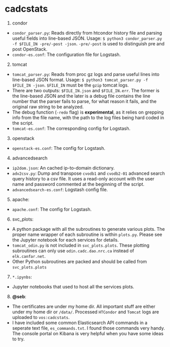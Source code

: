 # cadcstats

1. condor
  * ```condor_parser.py```: Reads directly from htcondor history file and parsing useful fields into line-based JSON. Usage: ```$ python3 condor_parser.py -f $FILE_IN -pre/-post -json```. ```-pre/-post``` is used to distinguish pre and post OpenStack.
  * ```condor-es.conf```: The configuration file for Logstash.

2. tomcat 
  * ```tomcat_parser.py```: Reads from proc gz logs and parse useful lines into line-based JSON format. Usage: ```$ python3 tomcat_parser.py -f $FILE_IN -json```. ```$FILE_IN``` must be the ```gzip``` tomcat logs.
  * There are two outputs: ```$FILE_IN.json``` and ```$FILE_IN.err```. The former is the line-based JSON and the later is a debug file contains the line number that the parser fails to parse, for what reason it fails, and the original raw string to be analyzed. 
  * The debug function (```-redo``` flag) is __experimental__, as it relies on grepping info from the file name, with the path to the log files being hard coded in the script. 
  * ```tomcat-es.conf```: The corresponding config for Logstash.

3. openstack
  * ```openstack-es.conf```: The config for Logstash.

4. advancedsearch
  * ```ip2dom.json```: An cached ip-to-domain dictionary.
  * ```adv2csv.py```: Dump and transpose ```cvodb1``` and ```cvodb2-01``` advanced search query history to a csv file. It uses a read-only account with the user name and password commented at the beginning of the script.
  * ```advancedsearch-es.conf```: Logstash config file.

5. apache:
  * ```apache.conf```: The config for Logstash.

6. svc_plots:
  * A python package with all the subroutines to generate various plots. The proper name wrapper of each subroutine is within ```plots.py```. Please see the Jupyter notebook for each services for details.
  *  ```tomcat_odin.py``` is not included in ```svc_plots.plots```. These plotting subroutines can only use ```odin.cadc.dao.nrc.ca``` instead of ```elk.canfar.net```.
  *  Other Python subroutines are packed and should be called from ```svc_plots.plots```

7. ```*.ipynbs```:
  * Jupyter notebooks that used to host all the services plots.

8. __@seb__:
  * The certificates are under my home dir. All important stuff are either under my home dir or ```/data/```. Processed ```HTCondor``` and ```Tomcat``` logs are uploaded to ```vos:cadcstats```.
  * I have included some common Elasticsearch API commands in a seperate text file, ```es_commands.txt```. I found those commands very handy. The console portal on Kibana is very helpful when you have some ideas to try.